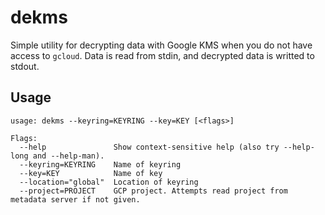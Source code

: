 # dekms
Simple utility for decrypting data with Google KMS when you do not have access to `gcloud`. Data is read from stdin, and decrypted data is writted to stdout.

## Usage
```
usage: dekms --keyring=KEYRING --key=KEY [<flags>]

Flags:
  --help               Show context-sensitive help (also try --help-long and --help-man).
  --keyring=KEYRING    Name of keyring
  --key=KEY            Name of key
  --location="global"  Location of keyring
  --project=PROJECT    GCP project. Attempts read project from metadata server if not given.
```
